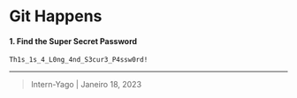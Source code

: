 # Git Happens

#### 1. Find the Super Secret Password

```
Th1s_1s_4_L0ng_4nd_S3cur3_P4ssw0rd!
```

---
> Intern-Yago | Janeiro 18, 2023


